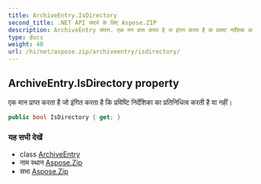 ```yaml
---
title: ArchiveEntry.IsDirectory
second_title: .NET API संदर्भ के लिए Aspose.ZIP
description: ArchiveEntry संपत्त. एक मन प्रप्त करत है ज इंगत करत है क प्रवष्ट नर्देशक क प्रतनधत्व करत है य नहं
type: docs
weight: 40
url: /hi/net/aspose.zip/archiveentry/isdirectory/
---
```

## ArchiveEntry.IsDirectory property

एक मान प्राप्त करता है जो इंगित करता है कि प्रविष्टि निर्देशिका का प्रतिनिधित्व करती है या नहीं।

```csharp
public bool IsDirectory { get; }
```

### यह सभी देखें

* class [ArchiveEntry](../)
* नाम स्थान [Aspose.Zip](../../archiveentry/)
* सभा [Aspose.Zip](../../../)


